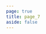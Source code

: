 ```yaml
---
page: true
title: page_7
aside: false
---
```

<script setup>
import Page from "../../.vitepress/theme/components/Page.vue";
import { useData } from "vitepress";
const { theme } = useData();
const posts = theme.value.posts.slice(60,70)
</script>
<Page :posts="posts" :pageCurrent="7" :pagesNum="10" />
